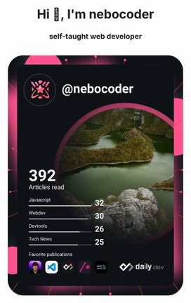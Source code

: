 <div align="center">
<h1>Hi 👋, I'm nebocoder</h1>
<h3>self-taught web developer</h3>

</br>
  
<img src="https://github.com/nebocoder/nebocoder/blob/main/devcard.svg" width="400" alt="nebocoders's Dev Card"/>
</div>

